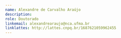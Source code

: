 ```yaml
---
name: Alexandre de Carvalho Araújo
description: 
role: Doutorado
linkemail: alexandrearaujo@nca.ufma.br
linklattes: http://lattes.cnpq.br/1687621059962455
---
```


